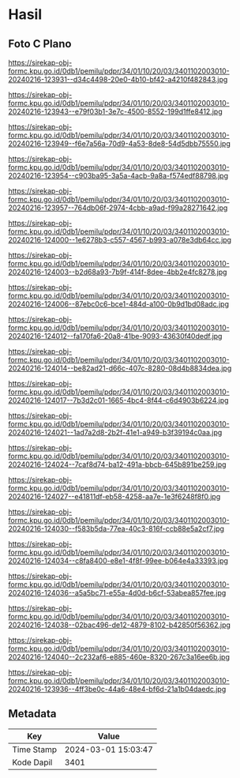 # Hasil

## Foto C Plano

https://sirekap-obj-formc.kpu.go.id/0db1/pemilu/pdpr/34/01/10/20/03/3401102003010-20240216-123931--d34c4498-20e0-4b10-bf42-a4210f482843.jpg

https://sirekap-obj-formc.kpu.go.id/0db1/pemilu/pdpr/34/01/10/20/03/3401102003010-20240216-123943--e79f03b1-3e7c-4500-8552-199d1ffe8412.jpg

https://sirekap-obj-formc.kpu.go.id/0db1/pemilu/pdpr/34/01/10/20/03/3401102003010-20240216-123949--f6e7a56a-70d9-4a53-8de8-54d5dbb75550.jpg

https://sirekap-obj-formc.kpu.go.id/0db1/pemilu/pdpr/34/01/10/20/03/3401102003010-20240216-123954--c903ba95-3a5a-4acb-9a8a-f574edf88798.jpg

https://sirekap-obj-formc.kpu.go.id/0db1/pemilu/pdpr/34/01/10/20/03/3401102003010-20240216-123957--764db06f-2974-4cbb-a9ad-f99a28271642.jpg

https://sirekap-obj-formc.kpu.go.id/0db1/pemilu/pdpr/34/01/10/20/03/3401102003010-20240216-124000--1e6278b3-c557-4567-b993-a078e3db64cc.jpg

https://sirekap-obj-formc.kpu.go.id/0db1/pemilu/pdpr/34/01/10/20/03/3401102003010-20240216-124003--b2d68a93-7b9f-414f-8dee-4bb2e4fc8278.jpg

https://sirekap-obj-formc.kpu.go.id/0db1/pemilu/pdpr/34/01/10/20/03/3401102003010-20240216-124006--87ebc0c6-bce1-484d-a100-0b9d1bd08adc.jpg

https://sirekap-obj-formc.kpu.go.id/0db1/pemilu/pdpr/34/01/10/20/03/3401102003010-20240216-124012--fa170fa6-20a8-41be-9093-43630f40dedf.jpg

https://sirekap-obj-formc.kpu.go.id/0db1/pemilu/pdpr/34/01/10/20/03/3401102003010-20240216-124014--be82ad21-d66c-407c-8280-08d4b8834dea.jpg

https://sirekap-obj-formc.kpu.go.id/0db1/pemilu/pdpr/34/01/10/20/03/3401102003010-20240216-124017--7b3d2c01-1665-4bc4-8f44-c6d4903b6224.jpg

https://sirekap-obj-formc.kpu.go.id/0db1/pemilu/pdpr/34/01/10/20/03/3401102003010-20240216-124021--1ad7a2d8-2b2f-41e1-a949-b3f39194c0aa.jpg

https://sirekap-obj-formc.kpu.go.id/0db1/pemilu/pdpr/34/01/10/20/03/3401102003010-20240216-124024--7caf8d74-ba12-491a-bbcb-645b891be259.jpg

https://sirekap-obj-formc.kpu.go.id/0db1/pemilu/pdpr/34/01/10/20/03/3401102003010-20240216-124027--e41811df-eb58-4258-aa7e-1e3f6248f8f0.jpg

https://sirekap-obj-formc.kpu.go.id/0db1/pemilu/pdpr/34/01/10/20/03/3401102003010-20240216-124030--f583b5da-77ea-40c3-816f-ccb88e5a2cf7.jpg

https://sirekap-obj-formc.kpu.go.id/0db1/pemilu/pdpr/34/01/10/20/03/3401102003010-20240216-124034--c8fa8400-e8e1-4f8f-99ee-b064e4a33393.jpg

https://sirekap-obj-formc.kpu.go.id/0db1/pemilu/pdpr/34/01/10/20/03/3401102003010-20240216-124036--a5a5bc71-e55a-4d0d-b6cf-53abea857fee.jpg

https://sirekap-obj-formc.kpu.go.id/0db1/pemilu/pdpr/34/01/10/20/03/3401102003010-20240216-124038--02bac496-de12-4879-8102-b42850f56362.jpg

https://sirekap-obj-formc.kpu.go.id/0db1/pemilu/pdpr/34/01/10/20/03/3401102003010-20240216-124040--2c232af6-e885-460e-8320-267c3a16ee6b.jpg

https://sirekap-obj-formc.kpu.go.id/0db1/pemilu/pdpr/34/01/10/20/03/3401102003010-20240216-123936--4ff3be0c-44a6-48e4-bf6d-21a1b04daedc.jpg


## Metadata

| Key        | Value               |
| ---------- | ------------------- |
| Time Stamp | 2024-03-01 15:03:47 |
| Kode Dapil | 3401                |



